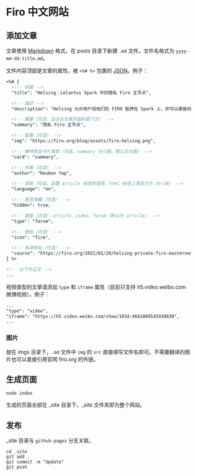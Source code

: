 # Firo 中文网站

## 添加文章

文章使用 [Markdown](https://docs.github.com/github/writing-on-github/getting-started-with-writing-and-formatting-on-github/basic-writing-and-formatting-syntax) 格式。在 posts 目录下新建 `.md` 文件。文件名格式为 `yyyy-mm-dd-title.md`。

文件内容顶部是文章的属性，被 `<%# %>` 包裹的 [JSON](https://zh.wikipedia.org/wiki/JSON)。例子：

```html
<%# {
  <!-- 标题 -->
  "title": "Helsing：Lelantus Spark 中的隐私 Firo 主节点",

  <!-- 描述 -->
  "description": "Helsing 允许用户将他们的 FIRO 抵押在 Spark 上，并可以直接向 Spark 地址支付收益直接将其匿名化。这改善了 Firo 主节点运营者的隐私，增加了匿名集，也减少了对透明地址的需求。",

  <!-- 概要（可选，显示在文章页面标题下方） -->
  "summary": "隐私 Firo 主节点",

  <!-- 配图（可选） -->
  "img": "https://firo.org/blog/assets/firo-helsing.png",

  <!-- 推特预览卡片类型（可选，summary 为小图，默认为大图） -->
  "card": "summary",

  <!-- 作者（可选） -->
  "author": "Reuben Yap",

  <!-- 语言（可选。设置 article 标签的语言。html 标签上语言已为 zh-CN） -->
  "language": "en",

  <!-- 是否隐藏（可选） -->
  "hidden": true,

  <!-- 类型（可选）：article、video、forum（默认为 article） -->
  "type": "forum",

  <!-- 图标（可选） -->
  "icon": "fire",

  <!-- 来源地址（可选） -->
  "source": "https://firo.org/2022/01/28/helsing-private-firo-masternode.html"
} %>

<!-- 以下为正文 -->
...
```

视频类型的文章请添加 `type` 和 `iframe` 属性（目前只支持 h5.video.weibo.com 微博视频），例子：
```html
...
"type": "video",
"iframe": "https://h5.video.weibo.com/show/1034:4661069545930830",
...
```

### 图片

放在 imgs 目录下，`.md` 文件中 `img` 的 `src` 直接填写文件名即可。不需要翻译的图片也可以直接引用官网 firo.org 的外链。

## 生成页面

```
node index
```

生成的页面全部在 _site 目录下，_site 文件夹即为整个网站。

## 发布

_site 目录与 `github-pages` 分支关联。

```
cd _site
git add .
git commit -m "Update"
git push
```
